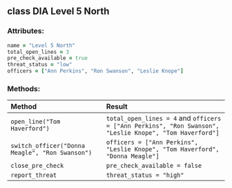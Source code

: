 ## class DIA Level 5 North

### Attributes:
   ```ruby
   name = "Level 5 North"
   total_open_lines = 3
   pre_check_available = true
   threat_status = "low"
   officers = ["Ann Perkins", "Ron Swanson", "Leslie Knope"]
   ```

### Methods:
| Method      | Result      |
|:----------- |:----------- |
| `open_line("Tom Haverford")` | `total_open_lines = 4` and `officers = ["Ann Perkins", "Ron Swanson", "Leslie Knope", "Tom Haverford"]` |
| `switch_officer("Donna Meagle", "Ron Swanson")` | `officers = ["Ann Perkins", "Leslie Knope", "Tom Haverford", "Donna Meagle"]` |
| `close_pre_check` | `pre_check_available = false` |
| `report_threat` | `threat_status = "high"` |

